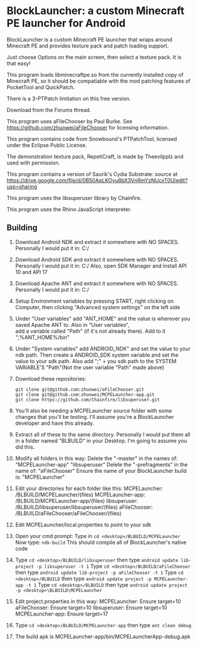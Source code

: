 # BlockLauncher: a custom Minecraft PE launcher for Android

BlockLauncher is a custom Minecraft PE launcher that wraps around Minecraft PE and provides texture pack and patch loading support.

Just choose Options on the main screen, then select a texture pack. It is that easy!

This program loads libminecraftpe.so from the currently installed copy of Minecraft PE, so it should be compatiable with the mod patching features of PocketTool and QuickPatch.

There is a 3-PTPatch limitation on this free version.

Download from the Forums thread.

This program uses aFileChooser by Paul Burke. See https://github.com/zhuowei/aFileChooser for licensing information.

This program contains code from Snowbound\'s PTPatchTool, licensed under the Eclipse Public License.

The demonstration texture pack, RepetiCraft, is made by Theevilpplz and used with permission.

This program contains a version of Saurik's Cydia Substrate: source at https://drive.google.com/file/d/0B50ApLKOyu8bX3VnRmYzNUcxT0U/edit?usp=sharing

This program uses the libsuperuser library by Chainfire.

This program uses the Rhino JavaScript interpreter.

## Building

1.  Download Android NDK and extract it somewhere with NO SPACES. Personally I would put it in:   C:/
2.  Download Android SDK and extract it somewhere with NO SPACES. Personally I would put it in:   C:/
     Also, open SDK Manager and install API 10 and API 17
3.  Download Apache ANT and extract it somewhere with NO SPACES. Personally I would put it in:    C:/
4.  Setup Environment variables by pressing START, right clicking on Computer, then clicking "Advanced system settings" on 		the left side
5.  Under "User variables" add "ANT_HOME" and the value is wherever you saved Apache ANT to. Also in "User variables",  
     add a variable called "Path" (if it's not already there). Add to it ";%ANT_HOME%/bin"
6.  Under "System variables" add ANDROID_NDK" and set the value to your ndk path. Then create a ANDROID_SDK system
	 variable and set the value to your sdk path. Also add ";" + you sdk path to the SYSTEM VARIABLE'S "Path"(Not the user variable "Path" made above)
7.  Download these repositories:<pre>
			`git clone git@github.com:zhuowei/aFileChooser.git`
 			`git clone git@github.com:zhuowei/MCPELauncher-app.git`
 			`git clone https://github.com/Chainfire/libsuperuser.git`</pre>
8.  You'll also be needing a MCPELauncher source folder with some changes that you'll be testing. I'll assume you're a
	 BlockLauncher developer and have this already.
9.  Extract all of these to the same directory. Personally I would put them all in a folder named "BLBUILD" in your 
     Desktop. I'm going to assume you did this.
10. Modify all folders in this way:
			Delete the "-master" in the names of:
				"MCPELauncher-app"
				"libsuperuser"
			Delete the "-prefragments" in the name of:
				"aFileChooser"
			Ensure the name of your BlockLauncher build is:
				"MCPELauncher"
11.  Edit your directories for each folder like this:
			MCPELauncher:
				<desktop>/BLBUILD/MCPELauncher/(files)
			MCPELauncher-app:
				<desktop>/BLBUILD/MCPELauncher-app/(files)
			libsuperuser:
				<desktop>/BLBUILD/libsuperuser/libsuperuser/(files)
			aFileChooser:
				<desktop>/BLBUILD/aFileChooser/aFileChooser/(files)
12.  Edit MCPELauncher/local.properties to point to your sdk
13.  Open your cmd prompt: Type in `cd <desktop>/BLBUILD/MCPELauncher`
	   Now type: `ndk-build` This should compile all of BlockLauncher's native code
14.  Type `cd <desktop>/BLBUILD/libsuperuser` then type `android update lib-project -p libsuperuser -t 1`
      Type `cd <desktop>/BLBUILD/aFileChooser` then type `android update lib-project -p aFileChooser -t 1`
      Type `cd <desktop>/BLBUILD` then type `android update project -p MCPELauncher-app -t 1`
      Type `cd <desktop>/BLBUILD` then type `android update project -p <desktop>\BLBUILD\MCPELauncher`
15.  Edit project.properties in this way:
			MCPELauncher: Ensure  target=10
			aFileChooser: Ensure  target=10
			libsuperuser: Ensure  target=10
			MCPELauncher-app: Ensure  target=17
16.  Type `cd <desktop>/BLBUILD/MCPELauncher-app` then type `ant clean debug`

17.  The build apk is MCPELauncher-app/bin/MCPELauncherApp-debug.apk
